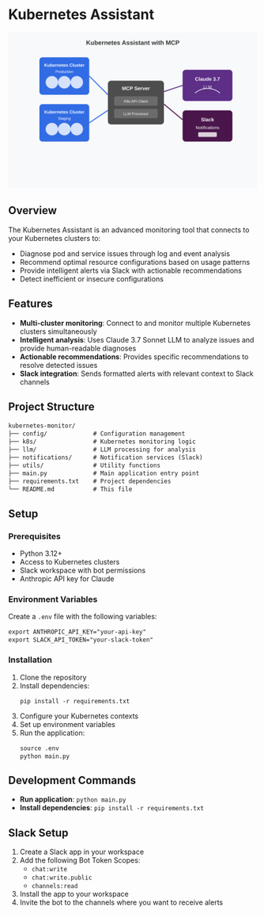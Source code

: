 # Kubernetes Assistant

![Architecture](./svg/architecture.svg)

## Overview
The Kubernetes Assistant is an advanced monitoring tool that connects to your Kubernetes clusters to:

- Diagnose pod and service issues through log and event analysis
- Recommend optimal resource configurations based on usage patterns
- Provide intelligent alerts via Slack with actionable recommendations
- Detect inefficient or insecure configurations

## Features
- **Multi-cluster monitoring**: Connect to and monitor multiple Kubernetes clusters simultaneously
- **Intelligent analysis**: Uses Claude 3.7 Sonnet LLM to analyze issues and provide human-readable diagnoses
- **Actionable recommendations**: Provides specific recommendations to resolve detected issues
- **Slack integration**: Sends formatted alerts with relevant context to Slack channels

## Project Structure
```
kubernetes-monitor/
├── config/             # Configuration management
├── k8s/                # Kubernetes monitoring logic
├── llm/                # LLM processing for analysis
├── notifications/      # Notification services (Slack)
├── utils/              # Utility functions
├── main.py             # Main application entry point
├── requirements.txt    # Project dependencies
└── README.md           # This file
```

## Setup

### Prerequisites
- Python 3.12+
- Access to Kubernetes clusters
- Slack workspace with bot permissions
- Anthropic API key for Claude

### Environment Variables
Create a `.env` file with the following variables:
```
export ANTHROPIC_API_KEY="your-api-key"
export SLACK_API_TOKEN="your-slack-token"
```

### Installation
1. Clone the repository
2. Install dependencies:
   ```
   pip install -r requirements.txt
   ```
3. Configure your Kubernetes contexts
4. Set up environment variables
5. Run the application:
   ```
   source .env
   python main.py
   ```

## Development Commands
- **Run application**: `python main.py`
- **Install dependencies**: `pip install -r requirements.txt`

## Slack Setup
1. Create a Slack app in your workspace
2. Add the following Bot Token Scopes:
   - `chat:write`
   - `chat:write.public`
   - `channels:read`
3. Install the app to your workspace
4. Invite the bot to the channels where you want to receive alerts
